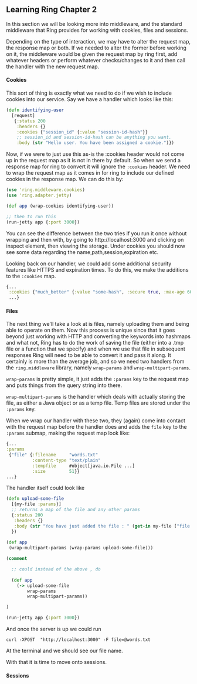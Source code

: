 ## Learning Ring Chapter 2

In this section we will be looking more into middleware, and the standard middleware that Ring provides for working with
cookies, files and sessions.

Depending on the type of interaction, we may have to alter the request map, the response map or both. If we needed to alter the former before working on it, the middleware would be given the request map by ring first, add whatever headers or perform whatever checks/changes to it and then call the handler with the new request map.

#### Cookies

This sort of thing is exactly what we need to do if we wish to include cookies into our service. Say we have a handler which looks like this:

  ```Clojure
  (defn identifying-user
    [request]
     {:status 200
      :headers {}
      :cookies {"session_id" {:value "session-id-hash"}}
      ;; session_id and session-id-hash can be anything you want.
      :body (str "Hello user. You have been assigned a cookie.")})
  ```
Now, if we were to just use this as-is the :cookies header would not come up in the request map as it is not in there by default. So when we send a response map for ring to convert it will ignore the ```:cookies``` header. We need to wrap the request map as it comes in for ring to include our defined cookies in the response map. We can do this by:

  ```Clojure
  (use 'ring.middleware.cookies)
  (use 'ring.adapter.jetty)
  
  (def app (wrap-cookies identifying-user))
  
  ;; then to run this
  (run-jetty app {:port 3000})
  ```

You can see the difference between the two tries if you run it once without wrapping and then with, by going to http://localhost:3000 and clicking on inspect element, then viewing the storage. Under cookies you should now see some data regarding the name,path,session,expiration etc.

Looking back on our handler, we could add some additional security features like HTTPS and expiration times. To do this, we make the additions to the ```:cookies``` map.

  ```Clojure
  {...
   :cookies {"much_better" {:value "some-hash", :secure true, :max-age 600}} ;; only available for 600 seconds (10 mins)! 
   ...}
  ```
  
#### Files
  
The next thing we'll take a look at is files, namely uploading them and being able to operate on them. Now this process is unique since that it goes beyond just working with HTTP and converting the keywords into hashmaps and what not, Ring has to do the work of saving the file (either into a .tmp file or a function that we specify) and when we use that file in subsequent responses Ring will need to be able to convert it and pass it along. It certainly is more than the average job, and so we need two handlers from the ```ring.middleware``` library, namely ```wrap-params``` and ```wrap-multipart-params```. 

```wrap-params``` is pretty simple, it just adds the ```:params``` key to the request map and puts things from the query string into there.  

```wrap-multipart-params``` is the handler which deals with actually storing the file, as either a Java object or as a temp file. Temp files are stored under the ```:params``` key. 

When we wrap our handler with these two, they (again) come into contact with the request map before the handler does and adds the ```file``` key to the ```:params``` submap, making the request map look like:

  ```Clojure
  {...
  :params
   {"file" {:filename     "words.txt"
            :content-type "text/plain"
            :tempfile     #object[java.io.File ...]
            :size         51}}
  ...}
  ```

The handler itself could look like 

  ```Clojure
  (defn upload-some-file
    [{my-file :params}]
    ;; returns a map of the file and any other params
    {:status 200
     :headers {}
     :body (str "You have just added the file : " (get-in my-file ["file :filename"])) 
    })
    
  (def app
   (wrap-multipart-params (wrap-params upload-some-file)))

  (comment 
  
    ;; could instead of the above , do
    
    (def app
      (-> upload-some-file
          wrap-params
          wrap-multipart-params))
  
  )

  (run-jetty app {:port 3000})
  ```

And once the server is up we could run

  ```
  curl -XPOST  "http://localhost:3000" -F file=@words.txt
  ```
  
At the terminal and we should see our file name. 

With that it is time to move onto sessions. 

#### Sessions













  
  
